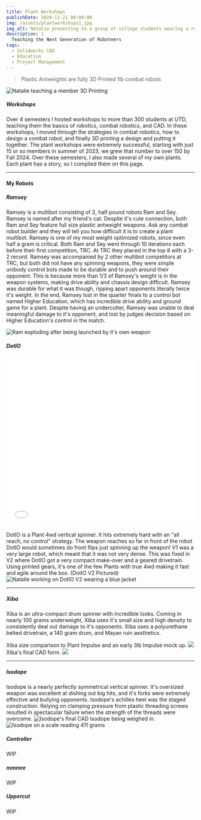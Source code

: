 ```yaml
---
title: Plant Workshops
publishDate: 2024-11-21 00:00:00
img: /assets/plantworkshops1.jpg
img_alt: Natalie presenting to a group of college students wearing a red polo
description: |
  Teaching the Next Generation of Roboteers
tags:
  - Solidworks CAD
  - Education
  - Project Management
---
```


> Plastic Antweights are fully 3D Printed 1lb combat robots

![Natalie teaching a member 3D Printing](plantworkshops2.png)

##### Workshops
Over 4 semesters I hosted workshops to more than 300 students at UTD, teaching them the basics of robotics, combat robotics, and CAD. In these workshops, I moved through the strategies in combat robotics, how to design a combat robot, and finally 3D printing a design and putting it together. The plant workshops were extremely successful, starting with just 15 or so members in summer of 2023, we grew that number to over 150 by Fall 2024. Over these semesters, I also made several of my own plants. Each plant has a story, so I compiled them on this page.

---
#### My Robots

##### Ramsey
Ramsey is a multibot consisting of 2, half pound robots Ram and Sey. Ramsey is named after my friend's cat. Despite it's cute connection, both Ram and Sey feature full size plastic antweight weapons. Ask any combat robot builder and they will tell you how difficult it is to create a plant multibot. Ramsey is one of my most weight optimized robots, since even half a gram is critical. Both Ram and Sey went through 10 iterations each before their first competition, TRC. At TRC they placed in the top 8 with a 3-2 record. Ramsey was accompanied by 2 other multibot competitors at TRC, but both did not have any spinning weapons, they were simple unibody control bots made to be durable and to push around their opponent. This is because more than 1/3 of Ramsey's weight is in the weapon systems, making drive ability and chassis design difficult. Ramsey was durable for what it was though, ripping apart opponents literally twice it's weight. In the end, Ramsey lost in the quarter finals to a control bot named Higher Education, which has incredible drive ability and ground game for a plant. Despite having an undercutter, Ramsey was unable to deal meaningful damage to it's opponent, and lost by judges decision based on Higher Education's control in the match.

![Ram exploding after being launched by it's own weapon](Ram-explode.gif)

##### DotIO

  <div class="stack gap-10 content">
    <div class="content">
      <iframe 
        src="/assets/DotIO%20Render/Data/index.html"
        width="100%"
        height="450px"
        style="border: none;" 
        allowfullscreen="true"
        background-color="#3c3c3d"
        >
      </iframe>
    </div>
  </div>

DotIO is a Plant 4wd vertical spinner. It hits extremely hard with an "all reach, no control" strategy. The weapon reaches so far in front of the robot DotIO would sometimes do front flips just spinning up the weapon! V1 was a very large robot, which meant that it was not very dense. This was fixed in V2 where DotIO got a very compact make-over and a geared drivetrain. Using printed gears, it's one of the few Plants with true 4wd making it fast and agile around the box.
(DotIO V2 Pictured)
![Natalie working on DotIO V2 wearing a blue jacket](dotio1.png)

---

##### Xiba
Xiba is an ultra-compact drum spinner with incredible looks. Coming in nearly 100 grams underweight, Xiba uses it's small size and high density to consistently deal out damage to it's opponents. Xiba uses a polyurethane belted drivetrain, a 140 gram drum, and Mayan ruin aesthetics.

Xiba size comparison to Plant Impulse and an early 3lb Impulse mock up.
![](xiba.jpg)
Xiba's final CAD form.
![](xiba2.png)

---

##### Isodope
Isodope is a nearly perfectly symmetrical vertical spinner. It's oversized weapon was excellent at  dishing out big hits, and it's forks were extremely effective and bullying opponents. Isodope's achilles heel was the staged construction. Relying on clamping pressure from plastic threading screws resulted in spectacular failure when the strength of the threads were overcome.
![Isodope's final CAD](isodope1.png)
Isodope being weighed in.
![Isodope on a scale reading 411 grams](isodope2.jpg)

##### Controller
WIP
##### mmmre
WIP
##### Uppercut
WIP